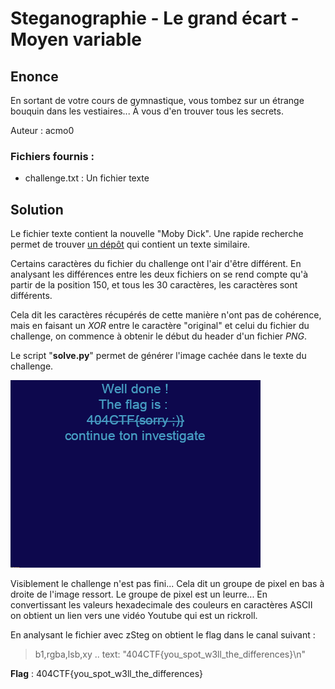 # Steganographie - Le grand écart - Moyen variable

## Enonce 

En sortant de votre cours de gymnastique, vous tombez sur un étrange bouquin dans les vestiaires... À vous d'en trouver tous les secrets.

Auteur : acmo0

### Fichiers fournis :

- challenge.txt : Un fichier texte

## Solution

Le fichier texte contient la nouvelle "Moby Dick". Une rapide recherche permet de trouver [un dépôt](https://gist.github.com/StevenClontz/4445774) qui contient un texte similaire.

Certains caractères du fichier du challenge ont l'air d'être différent. En analysant les différences entre les deux fichiers on se rend compte qu'à partir de la position 150, et tous les 30 caractères, les caractères sont différents.

Cela dit les caractères récupérés de cette manière n'ont pas de cohérence, mais en faisant un *XOR* entre le caractère "original" et celui du fichier du challenge, on commence à obtenir le début du header d'un fichier *PNG*.

Le script "**solve.py**" permet de générer l'image cachée dans le texte du challenge.

![Image extraite](diff.png)

Visiblement le challenge n'est pas fini... Cela dit un groupe de pixel en bas à droite de l'image ressort.
Le groupe de pixel est un leurre... En convertissant les valeurs hexadecimale des couleurs en caractères ASCII on obtient un lien vers une vidéo Youtube qui est un rickroll.

En analysant le fichier avec zSteg on obtient le flag dans le canal suivant :

> b1,rgba,lsb,xy .. text: "404CTF{you_spot_w3ll_the_differences}\n"


**Flag** : 404CTF{you_spot_w3ll_the_differences}